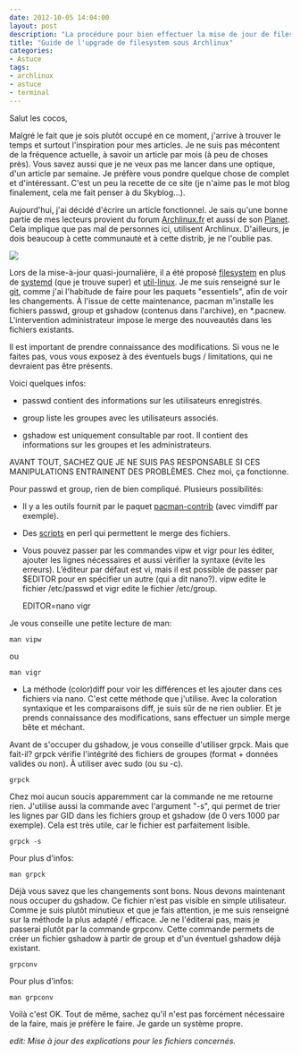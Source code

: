 ```yaml
---
date: 2012-10-05 14:04:00
layout: post
description: "La procédure pour bien effectuer la mise de jour de filesystem, avec la distribution Archlinux."
title: "Guide de l'upgrade de filesystem sous Archlinux"
categories:
- Astuce
tags:
- archlinux
- astuce
- terminal
---
```


Salut les cocos,

Malgré le fait que je sois plutôt occupé en ce moment, j'arrive à trouver le temps et surtout l'inspiration pour mes articles. Je ne suis pas mécontent de la fréquence actuelle, à savoir un article par mois (à peu de choses près). Vous savez aussi que je ne veux pas me lancer dans une optique, d'un article par semaine. Je préfère vous pondre quelque chose de complet et d'intéressant. C'est un peu la recette de ce site (je n'aime pas le mot blog finalement, cela me fait penser à du Skyblog...).

<!-- more -->

Aujourd'hui, j'ai décidé d'écrire un article fonctionnel. Je sais qu'une bonne partie de mes lecteurs provient du forum [Archlinux.fr](http://forums.archlinux.fr/) et aussi de son [Planet](http://planet.archlinux.fr/). Cela implique que pas mal de personnes ici, utilisent Archlinux. D'ailleurs, je dois beaucoup à cette communauté et à cette distrib, je ne l'oublie pas.

<img class="imgcenter" src="http://linuxien.legtux.org/uploads/images/2012/10/archlinux.png">

Lors de la mise-à-jour quasi-journalière, il a été proposé [filesystem](http://www.archlinux.org/packages/core/any/filesystem/) en plus de [systemd](http://www.archlinux.org/packages/core/x86_64/systemd/) (que je trouve super) et [util-linux](http://www.archlinux.org/packages/core/x86_64/util-linux/). Je me suis renseigné sur le [git](https://projects.archlinux.org/svntogit/packages.git/log/trunk?h=packages/filesystem), comme j'ai l'habitude de faire pour les paquets "essentiels", afin de voir les changements. À l'issue de cette maintenance, pacman m'installe les fichiers passwd, group et gshadow (contenus dans l'archive), en *.pacnew. L'intervention administrateur impose le merge des nouveautés dans les fichiers existants.

Il est important de prendre connaissance des modifications. Si vous ne le faites pas, vous vous exposez à des éventuels bugs / limitations, qui ne devraient pas être présents.

Voici quelques infos:

- passwd contient des informations sur les utilisateurs enregistrés.

- group liste les groupes avec les utilisateurs associés.

- gshadow est uniquement consultable par root. Il contient des informations sur les groupes et les administrateurs.

AVANT TOUT, SACHEZ QUE JE NE SUIS PAS RESPONSABLE SI CES MANIPULATIONS ENTRAINENT DES PROBLÈMES. Chez moi, ça fonctionne.

Pour passwd et group, rien de bien compliqué. Plusieurs possibilités:

- Il y a les outils fournit par le paquet [pacman-contrib](http://www.archlinux.org/packages/community/any/pacman-contrib/) (avec vimdiff par exemple).

- Des [scripts](http://xyne.archlinux.ca/projects/pacnew_scripts/) en perl qui permettent le merge des fichiers.

- Vous pouvez passer par les commandes vipw et vigr pour les éditer, ajouter les lignes nécessaires et aussi vérifier la syntaxe (évite les erreurs). L’éditeur par défaut est vi, mais il est possible de passer par $EDITOR pour en spécifier un autre (qui a dit nano?). vipw edite le fichier /etc/passwd et vigr edite le fichier /etc/group.

	EDITOR=nano vigr

Je vous conseille une petite lecture de man:

	man vipw

ou

	man vigr

- La méthode (color)diff pour voir les différences et les ajouter dans ces fichiers via nano. C'est cette méthode que j'utilise. Avec la coloration syntaxique et les comparaisons diff, je suis sûr de ne rien oublier. Et je prends connaissance des modifications, sans effectuer un simple merge bête et méchant.

Avant de s'occuper du gshadow, je vous conseille d'utiliser grpck. Mais que fait-il? grpck vérifie l'intégrité des fichiers de groupes (format + données valides ou non). À utiliser avec sudo (ou su -c).

	grpck

Chez moi aucun soucis apparemment car la commande ne me retourne rien. J'utilise aussi la commande avec l'argument "-s", qui permet de trier les lignes par GID dans les fichiers group et gshadow (de 0 vers 1000 par exemple). Cela est très utile, car le fichier est parfaitement lisible.

	grpck -s

Pour plus d'infos:

	man grpck

Déjà vous savez que les changements sont bons. Nous devons maintenant nous occuper du gshadow. Ce fichier n'est pas visible en simple utilisateur. Comme je suis plutôt minutieux et que je fais attention, je me suis renseigné sur la méthode la plus adapté / efficace.
Je ne l'éditerai pas, mais je passerai plutôt par la commande grpconv. Cette commande permets de créer un fichier gshadow à partir de group et d'un éventuel gshadow déjà existant.

	grpconv

Pour plus d'infos:

	man grpconv

Voilà c'est OK. Tout de même, sachez qu'il n'est pas forcément nécessaire de la faire, mais je préfère le faire. Je garde un système propre.


_edit: Mise à jour des explications pour les fichiers concernés._
